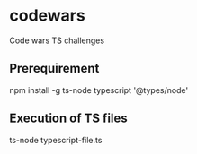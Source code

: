 # codewars
Code wars TS challenges

## Prerequirement
npm install -g ts-node typescript '@types/node'

## Execution of TS files
ts-node typescript-file.ts
